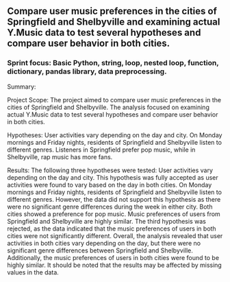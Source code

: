 ## Compare user music preferences in the cities of Springfield and Shelbyville and examining actual Y.Music data to test several hypotheses and compare user behavior in both cities.
### Sprint focus: Basic Python, string, loop, nested loop, function, dictionary, pandas library, data preprocessing.

Summary:

Project Scope: The project aimed to compare user music preferences in the cities of Springfield and Shelbyville. The analysis focused on examining actual Y.Music data to test several hypotheses and compare user behavior in both cities.

Hypotheses:
User activities vary depending on the day and city.
On Monday mornings and Friday nights, residents of Springfield and Shelbyville listen to different genres.
Listeners in Springfield prefer pop music, while in Shelbyville, rap music has more fans.

Results: 
The following three hypotheses were tested:
User activities vary depending on the day and city. This hypothesis was fully accepted as user activities were found to vary based on the day in both cities.
On Monday mornings and Friday nights, residents of Springfield and Shelbyville listen to different genres. However, the data did not support this hypothesis as there were no significant genre differences during the week in either city. Both cities showed a preference for pop music.
Music preferences of users from Springfield and Shelbyville are highly similar. The third hypothesis was rejected, as the data indicated that the music preferences of users in both cities were not significantly different.
Overall, the analysis revealed that user activities in both cities vary depending on the day, but there were no significant genre differences between Springfield and Shelbyville. Additionally, the music preferences of users in both cities were found to be highly similar. It should be noted that the results may be affected by missing values in the data.
